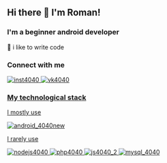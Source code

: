 ## Hi there 👋 I'm Roman!

### I'm a beginner android developer

:muscle: i like to write code

### Connect with me
<p>
  
<a href="https://www.instagram.com/manmario88/?hl=ru"> ![inst4040](https://user-images.githubusercontent.com/61028366/127775957-b9a8c8e7-5acd-4356-bf05-fb374164d8a7.png)
<a href="https://vk.com/manmario"> ![vk4040](https://user-images.githubusercontent.com/61028366/127775946-9b0643a9-402d-454c-9ad5-03b66442ce5b.jpg)

  </p>

### My technological stack
I mostly use    

![android_4040new](https://user-images.githubusercontent.com/61028366/127777354-57a07b5f-5219-422a-9bb0-97fdf41183db.png)

I rarely use

  
![nodejs4040](https://user-images.githubusercontent.com/61028366/127776588-b62929b0-a479-43aa-9e1d-2c99d124e957.png)
![php4040](https://user-images.githubusercontent.com/61028366/127776590-5b149d34-01b8-4916-853c-d025b7ec73a9.png)
![js4040_2](https://user-images.githubusercontent.com/61028366/127777400-c6ff4e50-2854-4b41-80e6-25d98c95dc23.png)
![mysql_4040](https://user-images.githubusercontent.com/61028366/127777405-8b55f77e-6fd9-4e25-baf2-bf772300ac72.jpg)



    


  
  
  
  
  


  
  
  
  
  
  
  


    
    
    
    
    
    
    
    

<!--
**RomanMarinov/RomanMarinov** is a ✨ _special_ ✨ repository because its `README.md` (this file) appears on your GitHub profile.

Here are some ideas to get you started:

- 🔭 I’m currently working on ...
- 🌱 I’m currently learning ...
- 👯 I’m looking to collaborate on ...
- 🤔 I’m looking for help with ...
- 💬 Ask me about ...
- 📫 How to reach me: ...
- 😄 Pronouns: ...
- ⚡ Fun fact: ...
-->
